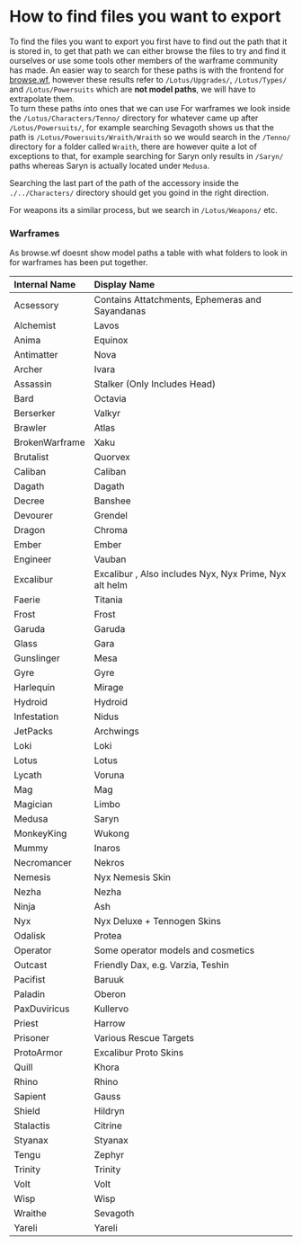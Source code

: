 #  How to find files you want to export  

To find the files you want to export you first have to find out the path that it is stored in, to get that path we can either browse the files to try and find it ourselves or use some tools other members of the warframe community has made. 
An easier way to search for these paths is with the frontend for [browse.wf](https://browse.wf/), however these results refer to `/Lotus/Upgrades/`, `/Lotus/Types/` and `/Lotus/Powersuits` which are **not model paths**, we will have to extrapolate them.  
To turn these paths into ones that we can use
For warframes we look inside the `/Lotus/Characters/Tenno/` directory for whatever came up after `/Lotus/Powersuits/`, for example searching Sevagoth shows us that the path is `/Lotus/Powersuits/Wraith/Wraith` so we would search in the `/Tenno/` directory for a folder called `Wraith`, there are however quite a lot of exceptions to that, for example searching for Saryn only results in `/Saryn/` paths whereas Saryn is actually located under `Medusa`. 

Searching the last part of the path of the accessory inside the `./../Characters/` directory should get you goind in the right direction.  

For weapons its a similar process, but we search in `/Lotus/Weapons/` etc.  
### Warframes 
As browse.wf doesnt show model paths a table with what folders to look in for warframes has been put together.  

| Internal Name  | Display Name                                           |
| :------------- | :----------------------------------------------------- |
| Acsessory      | Contains Attatchments, Ephemeras and Sayandanas        |
| Alchemist      | Lavos                                                  |
| Anima          | Equinox                                                |
| Antimatter     | Nova                                                   |
| Archer         | Ivara                                                  |
| Assassin       | Stalker (Only Includes Head)                           |
| Bard           | Octavia                                                |
| Berserker      | Valkyr                                                 |
| Brawler        | Atlas                                                  |
| BrokenWarframe | Xaku                                                   |
| Brutalist      | Quorvex                                                |
| Caliban        | Caliban                                                |
| Dagath         | Dagath                                                 |
| Decree         | Banshee                                                |
| Devourer       | Grendel                                                |
| Dragon         | Chroma                                                 |
| Ember          | Ember                                                  |
| Engineer       | Vauban                                                 |
| Excalibur      | Excalibur , Also includes Nyx, Nyx Prime, Nyx alt helm |
| Faerie         | Titania                                                |
| Frost          | Frost                                                  |
| Garuda         | Garuda                                                 |
| Glass          | Gara                                                   |
| Gunslinger     | Mesa                                                   |
| Gyre           | Gyre                                                   |
| Harlequin      | Mirage                                                 |
| Hydroid        | Hydroid                                                |
| Infestation    | Nidus                                                  |
| JetPacks       | Archwings                                              |
| Loki           | Loki                                                   |
| Lotus          | Lotus                                                  |
| Lycath         | Voruna                                                 |
| Mag            | Mag                                                    |
| Magician       | Limbo                                                  |
| Medusa         | Saryn                                                  |
| MonkeyKing     | Wukong                                                 |
| Mummy          | Inaros                                                 |
| Necromancer    | Nekros                                                 |
| Nemesis        | Nyx Nemesis Skin                                       |
| Nezha          | Nezha                                                  |
| Ninja          | Ash                                                    |
| Nyx            | Nyx Deluxe + Tennogen Skins                            |
| Odalisk        | Protea                                                 |
| Operator       | Some operator models and cosmetics                     |
| Outcast        | Friendly Dax, e.g. Varzia, Teshin                      |
| Pacifist       | Baruuk                                                 |
| Paladin        | Oberon                                                 |
| PaxDuviricus   | Kullervo                                               |
| Priest         | Harrow                                                 |
| Prisoner       | Various Rescue Targets                                 |
| ProtoArmor     | Excalibur Proto Skins                                  |
| Quill          | Khora                                                  |
| Rhino          | Rhino                                                  |
| Sapient        | Gauss                                                  |
| Shield         | Hildryn                                                |
| Stalactis      | Citrine                                                |
| Styanax        | Styanax                                                |
| Tengu          | Zephyr                                                 |
| Trinity        | Trinity                                                |
| Volt           | Volt                                                   |
| Wisp           | Wisp                                                   |
| Wraithe        | Sevagoth                                               |
| Yareli         | Yareli                                                 |
